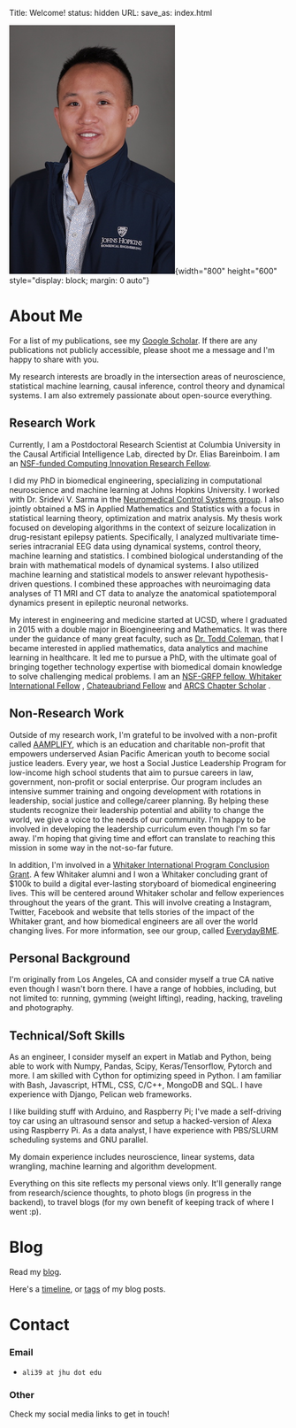 Title: Welcome!
status: hidden
URL:
save_as: index.html

![Adam Li](./images/adam.JPG){width="800" height="600" style="display: block; margin: 0 auto"}

# About Me

For a list of my publications, see my [Google Scholar](https://scholar.google.com/citations?user=KxY17KcAAAAJ&hl=en). If there are any publications not publicly accessible, please shoot me a message and I'm happy to share with you.

My research interests are broadly in the intersection areas of neuroscience,
statistical machine learning, causal inference, control theory and dynamical systems. I am also extremely passionate about open-source
everything.

## Research Work

Currently, I am a Postdoctoral Research Scientist at Columbia University in the Causal Artificial Intelligence Lab, directed by Dr. Elias Bareinboim. I am an [NSF-funded Computing Innovation Research Fellow](https://cifellows2021.org/2021-class/).

I did my PhD in biomedical engineering, specializing in computational neuroscience and machine learning
at Johns Hopkins University. I worked with Dr. Sridevi V. Sarma in
the [Neuromedical Control Systems group](http://sarmalab.icm.jhu.edu/). I also jointly obtained a MS in Applied
Mathematics and Statistics with a focus in statistical learning theory, optimization and matrix analysis. My thesis work
focused on developing algorithms in the context of seizure localization in drug-resistant epilepsy patients.
Specifically, I analyzed multivariate time-series intracranial EEG data using dynamical systems, control theory, machine
learning and statistics. I combined biological understanding of the brain with mathematical models of dynamical systems.
I also utilized machine learning and statistical models to answer relevant hypothesis-driven questions. I combined these
approaches with neuroimaging data analyses of T1 MRI and CT data to analyze the anatomical spatiotemporal dynamics
present in epileptic neuronal networks. 

My interest in engineering and medicine started at UCSD, where I graduated in 2015 with a double major in Bioengineering
and Mathematics. It was there under the guidance of many great faculty, such
as [Dr. Todd Coleman](http://coleman.ucsd.edu/), that I became interested in applied mathematics, data analytics and
machine learning in healthcare. It led me to pursue a PhD, with the ultimate goal of bringing together technology
expertise with biomedical domain knowledge to solve challenging medical problems. I am
an [NSF-GRFP fellow, Whitaker International Fellow](https://icm.jhu.edu/2017/03/20/adam-li-selected-for-nsf-graduate-research-and-whitaker-international-fellowships/#.YH2ZT6lKj0o)
, [Chateaubriand Fellow](https://icm.jhu.edu/2017/06/16/adam-li-icm-phd-student-selected-for-chateaubriand-fellowship/#.YH2Zi6lKj0o)
and [ARCS Chapter Scholar](https://icm.jhu.edu/2020/07/20/adam-li-icm-phd-student-receives-arcs-scholarship/#.YH2ZbKlKj0o)
.

## Non-Research Work

Outside of my research work, I'm grateful to be involved with a non-profit
called [AAMPLIFY](https://www.aamplify.us.org/), which is an education and charitable non-profit that empowers
underserved Asian Pacific American youth to become social justice leaders. Every year, we host a Social Justice
Leadership Program for low-income high school students that aim to pursue careers in law, government, non-profit or
social enterprise. Our program includes an intensive summer training and ongoing development with rotations in
leadership, social justice and college/career planning. By helping these students recognize their leadership potential
and ability to change the world, we give a voice to the needs of our community. I'm happy to be involved in developing
the leadership curriculum even though I'm so far away. I'm hoping that giving time and effort can translate to reaching
this mission in some way in the not-so-far future.

In addition, I'm involved in a [Whitaker International Program Conclusion Grant](https://www.whitaker.org/). A few
Whitaker alumni and I won a Whitaker concluding grant of $100k to build a digital ever-lasting storyboard of biomedical
engineering lives. This will be centered around Whitaker scholar and fellow experiences throughout the years of the
grant. This will involve creating a Instagram, Twitter, Facebook and website that tells stories of the impact of the
Whitaker grant, and how biomedical engineers are all over the world changing lives. For more information, see our group,
called [EverydayBME](https://www.everydaybme.com/).

## Personal Background

I'm originally from Los Angeles, CA and consider myself a true CA native even though I wasn't born there. I have a range
of hobbies, including, but not limited to: running, gymming (weight lifting), reading, hacking, traveling and photography.

## Technical/Soft Skills

As an engineer, I consider myself an expert in Matlab and Python, being able to work with Numpy, Pandas, Scipy,
Keras/Tensorflow, Pytorch and more. I am skilled with Cython for optimizing speed in Python. I am familiar with Bash, Javascript, HTML, CSS, C/C++, MongoDB and SQL. I have
experience with Django, Pelican web frameworks. 

I like building stuff with Arduino, and Raspberry Pi; I've made a
self-driving toy car using an ultrasound sensor and setup a hacked-version of Alexa using Raspberry Pi. As a data
analyst, I have experience with PBS/SLURM scheduling systems and GNU parallel.

My domain experience includes neuroscience, linear systems, data wrangling, machine learning and algorithm development.

Everything on this site reflects my personal views only. It'll generally range from research/science thoughts, to photo
blogs (in progress in the backend), to travel blogs (for my own benefit of keeping track of where I went :p).

# Blog

Read my [blog](/blog.html). 

Here's a [timeline](/archives.html), or [tags](/tags.html) of my blog posts. 

# Contact

### Email

- `ali39 at jhu dot edu`

### Other

Check my social media links to get in touch!
